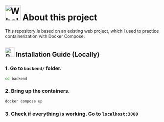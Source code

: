 # <img src="https://raw.githubusercontent.com/Tarikul-Islam-Anik/Animated-Fluent-Emojis/master/Emojis/Animals/Whale.png" alt="Whale" width="50" height="50" /> About this project

This repository is based on an existing web project, which I used to practice containerization with Docker Compose.

## <img src="https://raw.githubusercontent.com/Tarikul-Islam-Anik/Telegram-Animated-Emojis/main/Travel and Places/Rocket.webp" alt="Rocket" width="30" height="30" /> Installation Guide (Locally)

### 1. Go to ```backend/``` folder.

```bash
cd backend
```

### 2. Bring up the containers.

```bash
docker compose up
```

### 3. Check if everything is working. Go to ```localhost:3000```
